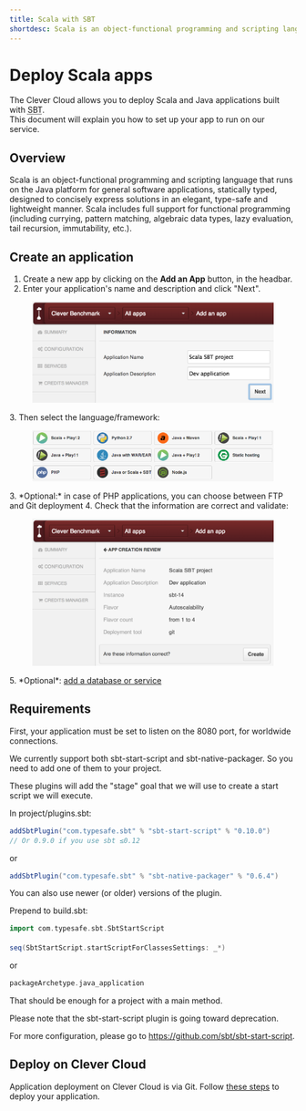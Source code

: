 ```yaml
---
title: Scala with SBT
shortdesc: Scala is an object-functional programming and scripting language that runs on the Java platform…
---
```


# Deploy Scala apps

The Clever Cloud allows you to deploy Scala and Java applications built with <acronym title=" Simple Build Tool">SBT</acronym>.  
This document will explain you how to set up your app to run on our service.

## Overview

Scala is an object-functional programming and scripting language that runs on the Java platform for general software applications, statically typed, designed to concisely express solutions in an elegant, type-safe and lightweight manner. Scala includes full support for functional programming (including currying, pattern matching, algebraic data types, lazy evaluation, tail recursion, immutability, etc.).

## Create an application

1. Create a new app by clicking on the **Add an App** button, in the headbar. 
2. Enter your application's name and description and click "Next".
<figure class="cc-content-img">
  <img src="/assets/images/screens/scalasbt/scalasbt_create.png"/>
</figure>
3. Then select the language/framework:  <figure class="cc-content-img"><img src="/assets/images/javawarapp.png"></figure>
3. *Optional:* in case of PHP applications, you can choose between FTP and Git deployment
4. Check that the information are correct and validate: <figure class="cc-content-img"><img src="/assets/images/screens/scalasbt/scalasbt_validation.png"/></figure>
5. *Optional*: <a href="/databases-and-services/add-service/">add a database or service</a>

## Requirements

First, your application must be set to listen on the 8080 port, for worldwide
connections.

We currently support both sbt-start-script and sbt-native-packager. So
you need to add one of them to your project.

These plugins will add the "stage" goal that we will use to create a
start script we will execute.

In project/plugins.sbt:

```scala
addSbtPlugin("com.typesafe.sbt" % "sbt-start-script" % "0.10.0")
// Or 0.9.0 if you use sbt ≤0.12
```

or

```scala
addSbtPlugin("com.typesafe.sbt" % "sbt-native-packager" % "0.6.4")
```

You can also use newer (or older) versions of the plugin.

Prepend to build.sbt:

```scala
import com.typesafe.sbt.SbtStartScript

seq(SbtStartScript.startScriptForClassesSettings: _*)
```

or

```scala
packageArchetype.java_application
```

That should be enough for a project with a main method.

Please note that the sbt-start-script plugin is going toward deprecation.

For more configuration, please go to <a href="https://github.com/sbt/sbt-start-script" target="_blank">https://github.com/sbt/sbt-start-script</a>.

## Deploy on Clever Cloud

Application deployment on Clever Cloud is via Git. Follow [these steps](/clever-cloud-overview/add-application/) to deploy your application.
